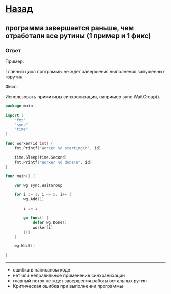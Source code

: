 # [Назад](/L1/L1_.md)

## программа завершается раньше, чем отработали все рутины (1 пример и 1 фикс)

### Ответ

Пример:

Главный цикл программы не ждет завершения выполнения запущенных горутин

Фикс:

Использовать примитивы синхронизации, например sync.WaitGroup().

```go
package main

import (
    "fmt"
    "sync"
    "time"
)

func worker(id int) {
    fmt.Printf("Worker %d starting\n", id)

    time.Sleep(time.Second)
    fmt.Printf("Worker %d done\n", id)
}

func main() {

    var wg sync.WaitGroup

    for i := 1; i <= 5; i++ {
        wg.Add(1)

        i := i

        go func() {
            defer wg.Done()
            worker(i)
        }()
    }

    wg.Wait()

}
```

----------------------------------------------------

- ошибка в написаном коде
- нет или неправильное применение синхранизации
- главный поток не ждет завершения работы остальных рутин
- Критическая ошибка при выполнении программы
